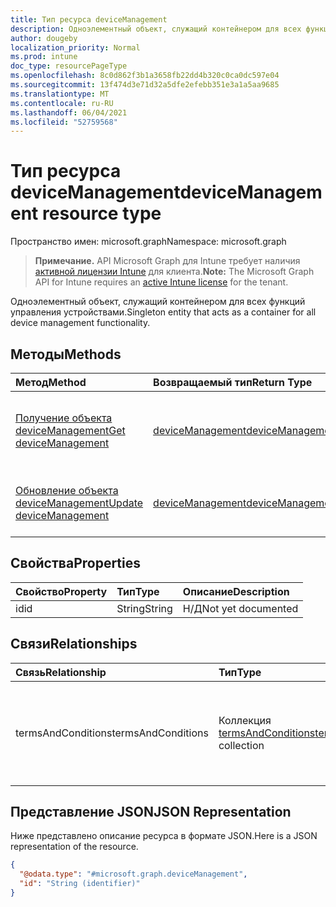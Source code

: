 ```yaml
---
title: Тип ресурса deviceManagement
description: Одноэлементный объект, служащий контейнером для всех функций управления устройствами.
author: dougeby
localization_priority: Normal
ms.prod: intune
doc_type: resourcePageType
ms.openlocfilehash: 8c0d862f3b1a3658fb22dd4b320c0ca0dc597e04
ms.sourcegitcommit: 13f474d3e71d32a5dfe2efebb351e3a1a5aa9685
ms.translationtype: MT
ms.contentlocale: ru-RU
ms.lasthandoff: 06/04/2021
ms.locfileid: "52759568"
---
```

# <a name="devicemanagement-resource-type"></a><span data-ttu-id="39436-103">Тип ресурса deviceManagement</span><span class="sxs-lookup"><span data-stu-id="39436-103">deviceManagement resource type</span></span>

<span data-ttu-id="39436-104">Пространство имен: microsoft.graph</span><span class="sxs-lookup"><span data-stu-id="39436-104">Namespace: microsoft.graph</span></span>

> <span data-ttu-id="39436-105">**Примечание.** API Microsoft Graph для Intune требует наличия [активной лицензии Intune](https://go.microsoft.com/fwlink/?linkid=839381) для клиента.</span><span class="sxs-lookup"><span data-stu-id="39436-105">**Note:** The Microsoft Graph API for Intune requires an [active Intune license](https://go.microsoft.com/fwlink/?linkid=839381) for the tenant.</span></span>

<span data-ttu-id="39436-106">Одноэлементный объект, служащий контейнером для всех функций управления устройствами.</span><span class="sxs-lookup"><span data-stu-id="39436-106">Singleton entity that acts as a container for all device management functionality.</span></span>

## <a name="methods"></a><span data-ttu-id="39436-107">Методы</span><span class="sxs-lookup"><span data-stu-id="39436-107">Methods</span></span>
|<span data-ttu-id="39436-108">Метод</span><span class="sxs-lookup"><span data-stu-id="39436-108">Method</span></span>|<span data-ttu-id="39436-109">Возвращаемый тип</span><span class="sxs-lookup"><span data-stu-id="39436-109">Return Type</span></span>|<span data-ttu-id="39436-110">Описание</span><span class="sxs-lookup"><span data-stu-id="39436-110">Description</span></span>|
|:---|:---|:---|
|[<span data-ttu-id="39436-111">Получение объекта deviceManagement</span><span class="sxs-lookup"><span data-stu-id="39436-111">Get deviceManagement</span></span>](../api/intune-companyterms-devicemanagement-get.md)|[<span data-ttu-id="39436-112">deviceManagement</span><span class="sxs-lookup"><span data-stu-id="39436-112">deviceManagement</span></span>](../resources/intune-companyterms-devicemanagement.md)|<span data-ttu-id="39436-113">Чтение свойств и связей объекта [deviceManagement](../resources/intune-companyterms-devicemanagement.md).</span><span class="sxs-lookup"><span data-stu-id="39436-113">Read properties and relationships of the [deviceManagement](../resources/intune-companyterms-devicemanagement.md) object.</span></span>|
|[<span data-ttu-id="39436-114">Обновление объекта deviceManagement</span><span class="sxs-lookup"><span data-stu-id="39436-114">Update deviceManagement</span></span>](../api/intune-companyterms-devicemanagement-update.md)|[<span data-ttu-id="39436-115">deviceManagement</span><span class="sxs-lookup"><span data-stu-id="39436-115">deviceManagement</span></span>](../resources/intune-companyterms-devicemanagement.md)|<span data-ttu-id="39436-116">Обновление свойств объекта [deviceManagement](../resources/intune-companyterms-devicemanagement.md).</span><span class="sxs-lookup"><span data-stu-id="39436-116">Update the properties of a [deviceManagement](../resources/intune-companyterms-devicemanagement.md) object.</span></span>|

## <a name="properties"></a><span data-ttu-id="39436-117">Свойства</span><span class="sxs-lookup"><span data-stu-id="39436-117">Properties</span></span>
|<span data-ttu-id="39436-118">Свойство</span><span class="sxs-lookup"><span data-stu-id="39436-118">Property</span></span>|<span data-ttu-id="39436-119">Тип</span><span class="sxs-lookup"><span data-stu-id="39436-119">Type</span></span>|<span data-ttu-id="39436-120">Описание</span><span class="sxs-lookup"><span data-stu-id="39436-120">Description</span></span>|
|:---|:---|:---|
|<span data-ttu-id="39436-121">id</span><span class="sxs-lookup"><span data-stu-id="39436-121">id</span></span>|<span data-ttu-id="39436-122">String</span><span class="sxs-lookup"><span data-stu-id="39436-122">String</span></span>|<span data-ttu-id="39436-123">Н/Д</span><span class="sxs-lookup"><span data-stu-id="39436-123">Not yet documented</span></span>|

## <a name="relationships"></a><span data-ttu-id="39436-124">Связи</span><span class="sxs-lookup"><span data-stu-id="39436-124">Relationships</span></span>
|<span data-ttu-id="39436-125">Связь</span><span class="sxs-lookup"><span data-stu-id="39436-125">Relationship</span></span>|<span data-ttu-id="39436-126">Тип</span><span class="sxs-lookup"><span data-stu-id="39436-126">Type</span></span>|<span data-ttu-id="39436-127">Описание</span><span class="sxs-lookup"><span data-stu-id="39436-127">Description</span></span>|
|:---|:---|:---|
|<span data-ttu-id="39436-128">termsAndConditions</span><span class="sxs-lookup"><span data-stu-id="39436-128">termsAndConditions</span></span>|<span data-ttu-id="39436-129">Коллекция [termsAndConditions](../resources/intune-companyterms-termsandconditions.md)</span><span class="sxs-lookup"><span data-stu-id="39436-129">[termsAndConditions](../resources/intune-companyterms-termsandconditions.md) collection</span></span>|<span data-ttu-id="39436-130">Условия, связанные с управлением устройствами в компании.</span><span class="sxs-lookup"><span data-stu-id="39436-130">The terms and conditions associated with device management of the company.</span></span>|

## <a name="json-representation"></a><span data-ttu-id="39436-131">Представление JSON</span><span class="sxs-lookup"><span data-stu-id="39436-131">JSON Representation</span></span>
<span data-ttu-id="39436-132">Ниже представлено описание ресурса в формате JSON.</span><span class="sxs-lookup"><span data-stu-id="39436-132">Here is a JSON representation of the resource.</span></span>
<!-- {
  "blockType": "resource",
  "keyProperty": "id",
  "@odata.type": "microsoft.graph.deviceManagement"
}
-->
``` json
{
  "@odata.type": "#microsoft.graph.deviceManagement",
  "id": "String (identifier)"
}
```




